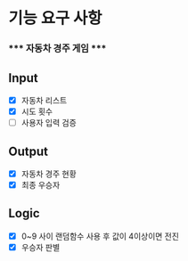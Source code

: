 # 기능 요구 사항
### *** 자동차 경주 게임 ***

## Input
-[x] 자동차 리스트
-[x] 시도 횟수
- [ ] 사용자 입력 검증

## Output
- [x] 자동차 경주 현황
- [x] 최종 우승자

## Logic 
- [x] 0~9 사이 랜덤함수 사용 후 값이 4이상이면 전진
- [x] 우승자 판별